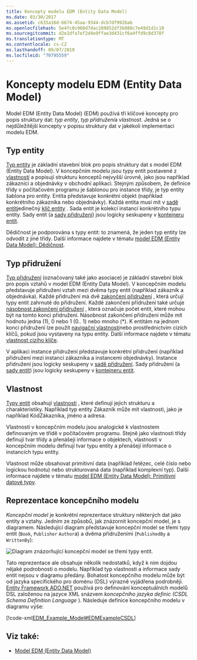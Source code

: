```yaml
---
title: Koncepty modelu EDM (Entity Data Model)
ms.date: 03/30/2017
ms.assetid: c635a16d-6674-45aa-9344-dcb7df992bab
ms.openlocfilehash: 5e4fc0c960d7dac289852df3b080c7e49d1d1c10
ms.sourcegitcommit: d2e1dfa7ef2d4e9ffae3d431cf6a4ffd9c8d378f
ms.translationtype: MT
ms.contentlocale: cs-CZ
ms.lasthandoff: 09/07/2019
ms.locfileid: "70795559"
---
```

# <a name="entity-data-model-key-concepts"></a>Koncepty modelu EDM (Entity Data Model)
Model EDM (Entity Data Model) (EDM) používá tři klíčové koncepty pro popis struktury dat: *typ entity*, *typ přidružení*a *vlastnost*. Jedná se o nejdůležitější koncepty v popisu struktury dat v jakékoli implementaci modelu EDM.  
  
## <a name="entity-type"></a>Typ entity  
 [Typ entity](entity-type.md) je základní stavební blok pro popis struktury dat s model EDM (Entity Data Model). V koncepčním modelu jsou typy entit postavené z [vlastností](property.md) a popisují strukturu konceptů nejvyšší úrovně, jako jsou například zákazníci a objednávky v obchodní aplikaci. Stejným způsobem, že definice třídy v počítačovém programu je šablonou pro instance třídy, je typ entity šablona pro entity. Entita představuje konkrétní objekt (například konkrétního zákazníka nebo objednávky). Každá entita musí mít v [sadě entit](entity-set.md)jedinečný [klíč entity](entity-key.md) .  Sada entit je kolekcí instancí konkrétního typu entity. Sady entit (a [sady přidružení](association-set.md)) jsou logicky seskupeny v [kontejneru entit](entity-container.md).  
  
 Dědičnost je podporována s typy entit: to znamená, že jeden typ entity lze odvodit z jiné třídy. Další informace najdete v tématu [model EDM (Entity Data Model): Dědičnost](entity-data-model-inheritance.md).  
  
## <a name="association-type"></a>Typ přidružení  
 [Typ přidružení](association-type.md) (označovaný také jako asociace) je základní stavební blok pro popis vztahů v model EDM (Entity Data Model). V koncepčním modelu představuje přidružení vztah mezi dvěma typy entit (například zákazník a objednávka). Každé přidružení má dvě [zakončení přidružení](association-end.md) , která určují typy entit zahrnuté do přidružení. Každé zakončení přidružení také určuje [násobnost zakončení přidružení](association-end-multiplicity.md) , která označuje počet entit, které mohou být na tomto konci přidružení. Násobnost zakončení přidružení může mít hodnotu jedna (1), 0 nebo 1 (0.. 1) nebo mnoho (\*). K entitám na jednom konci přidružení lze použít [navigační vlastnosti](navigation-property.md)nebo prostřednictvím cizích klíčů, pokud jsou vystaveny na typu entity. Další informace najdete v tématu [vlastnost cizího klíče](foreign-key-property.md).  
  
 V aplikaci instance přidružení představuje konkrétní přidružení (například přidružení mezi instancí zákazníka a instancemi objednávky). Instance přidružení jsou logicky seskupeny v [sadě přidružení](association-set.md). Sady přidružení (a [sady entit](entity-set.md)) jsou logicky seskupeny v [kontejneru entit](entity-container.md).  
  
## <a name="property"></a>Vlastnost  
 [Typy entit](entity-type.md) obsahují [vlastnosti](property.md) , které definují jejich strukturu a charakteristiky. Například typ entity Zákazník může mít vlastnosti, jako je například KódZákazníka, jméno a adresa.  
  
 Vlastnosti v koncepčním modelu jsou analogické k vlastnostem definovaným ve třídě v počítačovém programu. Stejně jako vlastnosti třídy definují tvar třídy a přenášejí informace o objektech, vlastnosti v koncepčním modelu definují tvar typu entity a přenášejí informace o instancích typu entity.  
  
 Vlastnost může obsahovat primitivní data (například řetězec, celé číslo nebo logickou hodnotu) nebo strukturovaná data (například komplexní typ). Další informace najdete v tématu [model EDM (Entity Data Model): Primitivní datové typy](entity-data-model-primitive-data-types.md).  
  
## <a name="representations-of-a-conceptual-model"></a>Reprezentace koncepčního modelu  
 *Koncepční model* je konkrétní reprezentace struktury některých dat jako entity a vztahy. Jedním ze způsobů, jak znázornit koncepční model, je s diagramem. Následující diagram představuje koncepční model se třemi typy entit (`Book`, `Publisher` `Author`a) a dvěma přidruženími (`PublishedBy` a `WrittenBy`):  
  
 ![Diagram znázorňující koncepční model se třemi typy entit.](./media/entity-data-model-key-concepts/conceptual-model-entity-types-associations.gif)  
  
 Tato reprezentace ale obsahuje několik nedostatků, když k nim dojdou nějaké podrobnosti o modelu. Například typ vlastnosti a informace sady entit nejsou v diagramu předány. Bohatost koncepčního modelu může být od jazyka specifického pro doménu (DSL) výrazně vyjádřena podrobněji. [Entity Framework ADO.NET](./ef/index.md) používá pro definování konceptuálních modelů DSL založenou na jazyce XML s[](./ef/language-reference/csdl-specification.md)názvem *koncepčního jazyka definic (CSDL Schema Definition Language* ). Následuje definice koncepčního modelu v diagramu výše:  
  
 [!code-xml[EDM_Example_Model#EDMExampleCSDL](../../../../samples/snippets/xml/VS_Snippets_Data/edm_example_model/xml/books.edmx#edmexamplecsdl)]  
  
## <a name="see-also"></a>Viz také:

- [Model EDM (Entity Data Model)](entity-data-model.md)

